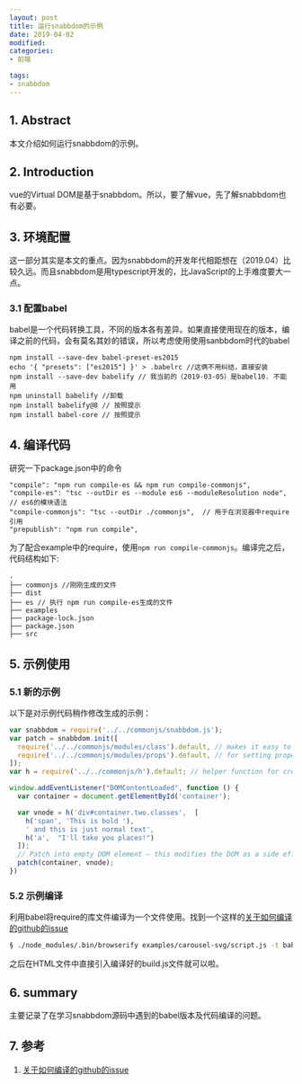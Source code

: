 ```yaml
---
layout: post
title: 运行snabbdom的示例
date: 2019-04-02
modified: 
categories: 
- 前端

tags:
- snabbdom
---
```


## 1. Abstract
本文介绍如何运行snabbdom的示例。
<!-- more -->
## 2. Introduction
vue的Virtual DOM是基于snabbdom。所以，要了解vue，先了解snabbdom也有必要。

## 3. 环境配置
这一部分其实是本文的重点。因为snabbdom的开发年代相距想在（2019.04）比较久远。而且snabbdom是用typescript开发的，比JavaScript的上手难度要大一点。
### 3.1 配置babel
babel是一个代码转换工具，不同的版本各有差异。如果直接使用现在的版本，编译之前的代码，会有莫名其妙的错误，所以考虑使用使用sanbbdom时代的babel
```
npm install --save-dev babel-preset-es2015
echo '{ "presets": ["es2015"] }' > .babelrc //这俩不用纠结，直接安装
npm install --save-dev babelify // 我当前的（2019-03-05）是babel10. 不能用
npm uninstall babelify //卸载
npm install babelify@8 // 按照提示
npm install babel-core // 按照提示
```
## 4. 编译代码
研究一下package.json中的命令
```
"compile": "npm run compile-es && npm run compile-commonjs",
"compile-es": "tsc --outDir es --module es6 --moduleResolution node", // es6的模块语法
"compile-commonjs": "tsc --outDir ./commonjs",  // 用于在浏览器中require引用
"prepublish": "npm run compile",
```
为了配合example中的require，使用`npm run compile-commonjs`。编译完之后，代码结构如下:
```
.
├── commonjs //刚刚生成的文件
├── dist 
├── es // 执行 npm run compile-es生成的文件
├── examples
├── package-lock.json
├── package.json
├── src
```
## 5. 示例使用
### 5.1 新的示例
以下是对示例代码稍作修改生成的示例：
```js
var snabbdom = require('../../commonjs/snabbdom.js');
var patch = snabbdom.init([
  require('../../commonjs/modules/class').default, // makes it easy to toggle classes
  require('../../commonjs/modules/props').default, // for setting properties on DOM elements
]);
var h = require('../../commonjs/h').default; // helper function for creating vnodes

window.addEventListener("DOMContentLoaded", function () {
  var container = document.getElementById('container');

  var vnode = h('div#container.two.classes',  [
    h('span', 'This is bold '),
    ' and this is just normal text',
    h('a',  "I'll take you places!")
  ]);
  // Patch into empty DOM element – this modifies the DOM as a side effect
  patch(container, vnode);
})
```
### 5.2 示例编译
利用babel将require的库文件编译为一个文件使用。找到一个这样的[关于如何编译的github的issue][1]
```bash
§ ./node_modules/.bin/browserify examples/carousel-svg/script.js -t babelify -o examples/carousel-svg/build.js //我的browserify没有全局安装
```
之后在HTML文件中直接引入编译好的build.js文件就可以啦。

## 6. summary
主要记录了在学习snabbdom源码中遇到的babel版本及代码编译的问题。

## 7. 参考
1. [关于如何编译的github的issue][1]

[1]: https://github.com/snabbdom/snabbdom/issues/263